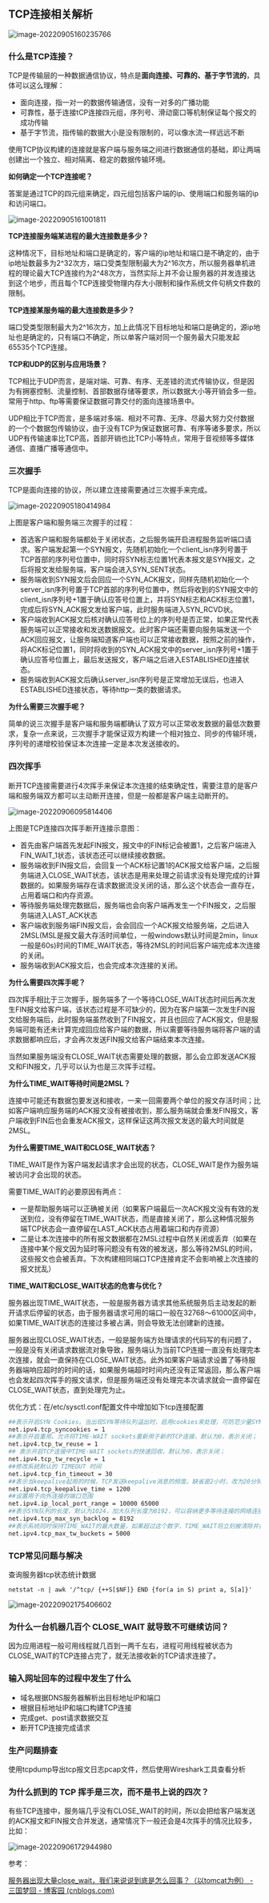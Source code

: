 ## TCP连接相关解析

![image-20220905160235766](https://alex-img-1253982387.cos.ap-nanjing.myqcloud.com/Typora-wm/202209051602121.png)

### 什么是TCP连接？

TCP是传输层的一种数据通信协议，特点是**面向连接、可靠的、基于字节流的**，具体可以这么理解：

- 面向连接，指一对一的数据传输通信，没有一对多的广播功能
- 可靠性，基于连接tCP连接四元组，序列号、滑动窗口等机制保证每个报文的成功传输
- 基于字节流，指传输的数据大小是没有限制的，可以像水流一样远远不断

使用TCP协议构建的连接就是客户端与服务端之间进行数据通信的基础，即让两端创建出一个独立、相对隔离、稳定的数据传输环境。

**如何确定一个TCP连接呢？**

答案是通过TCP的四元组来确定，四元组包括客户端的ip、使用端口和服务端的ip和访问端口。

![image-20220905161001811](https://alex-img-1253982387.cos.ap-nanjing.myqcloud.com/Typora-wm/202209051610854.png)

**TCP连接服务端某进程的最大连接数是多少？**

这种情况下，目标地址和端口是确定的，客户端的ip地址和端口是不确定的，由于ip地址数最多为2^32次方，端口受类型限制最大为2^16次方，所以服务器单机进程的理论最大TCP连接约为2^48次方，当然实际上并不会让服务器的并发连接达到这个地步，而且每个TCP连接受物理内存大小限制和操作系统文件句柄文件数的限制。

**TCP连接某服务端的最大连接数是多少？**

端口受类型限制最大为2^16次方，加上此情况下目标地址和端口是确定的，源ip地址也是确定的，只有端口不确定，所以单客户端对同一个服务最大只能发起65535个TCP连接。

**TCP和UDP的区别与应用场景？**

TCP相比于UDP而言，是端对端、可靠、有序、无差错的流式传输协议，但是因为有拥塞控制、流量控制、首部数据存储等要求，所以数据大小等开销会多一些。常用于http、ftp等需要保证数据可靠交付的面向连接场景中。

UDP相比于TCP而言，是多端对多端、相对不可靠、无序、尽最大努力交付数据的一个个数据包传输协议，由于没有TCP为保证数据可靠、有序等诸多要求，所以UDP有传输速率比TCP高，首部开销也比TCP小等特点，常用于音视频等多媒体通信、直播广播等通信中。

### 三次握手

TCP是面向连接的协议，所以建立连接需要通过三次握手来完成。

![image-20220905180414984](https://alex-img-1253982387.cos.ap-nanjing.myqcloud.com/Typora-wm/202209051804026.png)

上图是客户端和服务端三次握手的过程：

- 首选客户端和服务端都处于关闭状态，之后服务端开启进程服务监听端口请求。客户端发起第一个SYN报文，先随机初始化一个client_isn序列号置于TCP首部的序列号位置中，同时将SYN标志位置1代表本报文是SYN报文，之后将报文发给服务端，客户端会进入SYN_SENT状态。
- 服务端收到SYN报文后会回应一个SYN_ACK报文，同样先随机初始化一个server_isn序列号置于TCP首部的序列号位置中，然后将收到的SYN报文中的client_isn序列号+1置于确认应答号位置上，并将SYN标志和ACK标志位置1，完成后将SYN_ACK报文发给客户端，此时服务端进入SYN_RCVD状。
- 客户端收到ACK报文后核对确认应答号位上的序列号是否正常，如果正常代表服务端可以正常接收和发送数据报文。此时客户端还需要向服务端发送一个ACK回应报文，让服务端知道客户端也可以正常接收数据，按照之前的操作，将ACK标记位置1，同时将收到的SYN_ACK报文中的server_isn序列号+1置于确认应答号位置上，最后发送报文，客户端之后进入ESTABLISHED连接状态。
- 服务端收到ACK报文后确认server_isn序列号是正常增加无误后，也进入ESTABLISHED连接状态，等待http一类的数据请求。

**为什么需要三次握手呢？**

简单的说三次握手是客户端和服务端都确认了双方可以正常收发数据的最低次数要求，复杂一点来说，三次握手才能保证双方构建一个相对独立、同步的传输环境，序列号的递增校验保证本次连接一定是本次发送接收的。

### 四次挥手

断开TCP连接需要进行4次挥手来保证本次连接的结束确定性，需要注意的是客户端和服务端双方都可以主动断开连接，但是一般都是客户端主动断开的。

![image-20220906095814406](https://alex-img-1253982387.cos.ap-nanjing.myqcloud.com/Typora-wm/202209060958533.png)

上图是TCP连接四次挥手断开连接示意图：

- 首先由客户端首先发起FIN报文，报文中的FIN标记会被置1，之后客户端进入FIN_WAIT_1状态，该状态还可以继续接收数据。
- 服务端收到FIN报文后，会回复一个ACK标记置1的ACK报文给客户端，之后服务端进入CLOSE_WAIT状态，该状态是用来处理之前请求没有处理完成的计算数据的。如果服务端存在请求数据流没关闭的话，那么这个状态会一直存在，占用着端口和内存资源。
- 等待服务端处理完数据后，服务端也会向客户端再发生一个FIN报文，之后服务端进入LAST_ACK状态
- 客户端收到服务端FIN报文后，会会回应一个ACK报文给服务端，之后进入2MSL(MSL是报文最大存活时间单位，一般windows默认时间是2min，linux一般是60s)时间的TIME_WAIT状态，等待2MSL的时间后客户端完成本次连接的关闭。
- 服务端收到ACK报文后，也会完成本次连接的关闭。

**为什么需要四次挥手呢？**

四次挥手相比于三次握手，服务端多了一个等待CLOSE_WAIT状态时间后再次发生FIN报文给客户端，该状态过程是不可缺少的，因为在客户端第一次发生FIN报文给服务端后，此时服务端虽然收到了FIN报文，并且也回应了ACK报文，但是服务端可能有还未计算完成回应给客户端的数据，所以需要等待服务端将客户端的请求数据都响应后，才会再次发送FIN报文给客户端结束本次连接。

当然如果服务端没有CLOSE_WAIT状态需要处理的数据，那么会立即发送ACK报文和FIN报文，几乎可以认为也是三次挥手过程。

**为什么TIME_WAIT等待时间是2MSL？**

连接中可能还有数据包要发送和接收，一来一回需要两个单位的报文存活时间；比如客户端响应服务端的ACK报文没有被接收到，那么服务端就会重发FIN报文，客户端收到FIN后也会重发ACK报文，这样保证这两次报文发送的最大时间就是2MSL。

**为什么需要TIME_WAIT和CLOSE_WAIT状态？**

TIME_WAIT是作为客户端发起请求才会出现的状态，CLOSE_WAIT是作为服务端被访问才会出现的状态。

需要TIME_WAIT的必要原因有两点：

- 一是帮助服务端可以正确被关闭（如果客户端最后一次ACK报文没有有效的发送到位，没有停留在TIME_WAIT状态，而是直接关闭了，那么这种情况服务端TCP状态会一直停留在LAST_ACK状态占用着端口和内存资源）
- 二是让本次连接中的所有报文数据都在2MSL过程中自然关闭或丢弃（如果在连接中某个报文因为延时等问题没有有效的被发送，那么等待2MSL的时间，这些报文也会被丢弃。下次构建相同端口TCP连接肯定不会影响被上次连接的报文扰乱）

**TIME_WAIT和CLOSE_WAIT状态的危害与优化？**

服务器出现TIME_WAIT状态，一般是服务器⽅请求其他系统服务后主动发起的断开请求后停留的状态，由于服务器请求可用的端口一般在32768～61000区间中，如果TIME_WAIT状态的连接过多被占满，则会导致无法创建新的连接。

服务器出现CLOSE_WAIT状态，一般是服务端方处理请求的代码写的有问题了，一般是没有关闭请求数据流对象导致，服务端认为当前TCP连接一直没有处理完本次连接，就会一直保持在CLOSE_WAIT状态。此外如果客户端请求设置了等待服务器端响应超时的时间的话，如果服务端超时时间内还没有正常返回，那么客户端也会发起四次挥手的报文请求，但是服务端还没有处理完本次请求就会一直停留在CLOSE_WAIT状态，直到处理完为止。

优化方式：在/etc/sysctl.conf配置文件中增加如下tcp连接配置

```sh
##表示开启SYN Cookies。当出现SYN等待队列溢出时，启用cookies来处理，可防范少量SYN 攻击，默认为0，表示关闭；
net.ipv4.tcp_syncookies = 1 
##表示开启重用。允许将TIME-WAIT sockets重新用于新的TCP连接，默认为0，表示关闭；
net.ipv4.tcp_tw_reuse = 1
## 表示开启TCP连接中TIME-WAIT sockets的快速回收，默认为0，表示关闭；
net.ipv4.tcp_tw_recycle = 1
##修改系統默认的 TIMEOUT 时间
net.ipv4.tcp_fin_timeout = 30
##表示当keepalive起用的时候，TCP发送keepalive消息的频度。缺省是2小时，改为20分钟。
net.ipv4.tcp_keepalive_time = 1200
##设置用于向外连接的端口范围
net.ipv4.ip_local_port_range = 10000 65000
##表示SYN队列的长度，默认为1024，加大队列长度为8192，可以容纳更多等待连接的网络连接数
net.ipv4.tcp_max_syn_backlog = 8192
##表示系统同时保持TIME_WAIT的最大数量，如果超过这个数字，TIME_WAIT将立刻被清除并打印警告信息。默 认为180000，改为5000
net.ipv4.tcp_max_tw_buckets = 5000
```



### TCP常见问题与解决

查询服务器tcp状态统计数据

```
netstat -n | awk '/^tcp/ {++S[$NF]} END {for(a in S) print a, S[a]}'
```



![image-20220902175406602](https://alex-img-1253982387.cos.ap-nanjing.myqcloud.com/Typora-wm/202209021754249.png)

### 为什么一台机器几百个  CLOSE_WAIT  就导致不可继续访问？

因为应用进程一般可用线程就几百到一两千左右，进程可用线程被状态为CLOSE_WAIT的TCP连接占完了，就无法接收新的TCP请求连接了。

### 输入网址回车的过程中发生了什么

- 域名根据DNS服务器解析出目标地址IP和端口
- 根据目标地址IP和端口构建TCP连接
- 完成get、post请求数据交互
- 断开TCP连接完成请求

### 生产问题排查

使用tcpdump导出tcp报文日志pcap文件，然后使用Wireshark工具查看分析

### 为什么抓到的 TCP 挥⼿是三次，⽽不是书上说的四次？

有些TCP连接中，服务端几乎没有CLOSE_WAIT的时间，所以会把给客户端发送的ACK报文和FIN报文合并发送，通常情况下一般还会是4次挥手的情况比较多，比如：

![image-20220906172944980](https://alex-img-1253982387.cos.ap-nanjing.myqcloud.com/Typora-wm/202209061729022.png)

参考：

[服务器出现大量close_wait，我们来说说到底是怎么回事？（以tomcat为例） - 三国梦回 - 博客园 (cnblogs.com)](https://www.cnblogs.com/grey-wolf/p/10936657.html)
